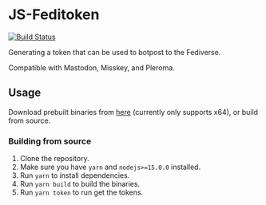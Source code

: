 # JS-Feditoken

[![Build Status](https://ci.git.froth.zone/api/badges/Sam/js-feditoken/status.svg)](https://ci.git.froth.zone/Sam/js-feditoken)

Generating a token that can be used to botpost to the Fediverse.

Compatible with Mastodon, Misskey, and Pleroma.

## Usage
Download prebuilt binaries from [here](https://git.froth.zone/Sam/js-feditoken/releases/latest) (currently only supports x64), or build from source.

### Building from source
1. Clone the repository.
2. Make sure you have `yarn` and `nodejs>=15.0.0` installed. 
3. Run `yarn` to install dependencies.
4. Run `yarn build` to build the binaries.
5. Run `yarn token` to run get the tokens.